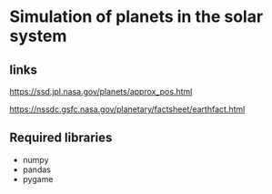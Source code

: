 # Simulation of planets in the solar system

## links
https://ssd.jpl.nasa.gov/planets/approx_pos.html

https://nssdc.gsfc.nasa.gov/planetary/factsheet/earthfact.html

## Required libraries
- numpy
- pandas
- pygame

